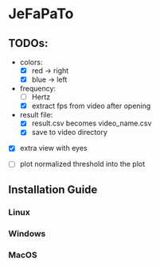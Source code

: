 # JeFaPaTo

## TODOs:

- colors:
  - [X] red  -> right
  - [X] blue -> left

- frequency:
  - [ ] Hertz
  - [X] extract fps from video after opening

- result file:
  - [X] result.csv becomes video_name.csv
  - [X] save to video directory

- [X] extra view with eyes

- [ ] plot normalized threshold into the plot

## Installation Guide

### Linux

### Windows

### MacOS